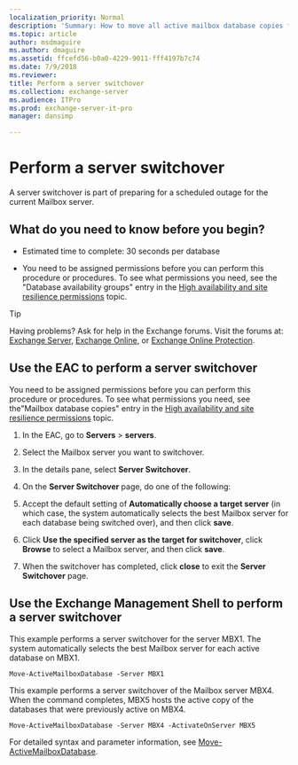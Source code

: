 ```yaml
---
localization_priority: Normal
description: 'Summary: How to move all active mailbox database copies from their current Mailbox server to one or more other Mailbox servers in an Exchange Server 2016 or Exchange Server 2019 DAG.'
ms.topic: article
author: msdmaguire
ms.author: dmaguire
ms.assetid: ffcefd56-b0a0-4229-9011-fff4197b7c74
ms.date: 7/9/2018
ms.reviewer: 
title: Perform a server switchover
ms.collection: exchange-server
ms.audience: ITPro
ms.prod: exchange-server-it-pro
manager: dansimp

---
```


# Perform a server switchover

A server switchover is part of preparing for a scheduled outage for the current Mailbox server.

## What do you need to know before you begin?

- Estimated time to complete: 30 seconds per database

- You need to be assigned permissions before you can perform this procedure or procedures. To see what permissions you need, see the "Database availability groups" entry in the [High availability and site resilience permissions](../../permissions/feature-permissions/ha-permissions.md) topic.

> [!TIP]
> Having problems? Ask for help in the Exchange forums. Visit the forums at: [Exchange Server](https://go.microsoft.com/fwlink/p/?linkId=60612), [Exchange Online](https://go.microsoft.com/fwlink/p/?linkId=267542), or [Exchange Online Protection](https://go.microsoft.com/fwlink/p/?linkId=285351).

## Use the EAC to perform a server switchover

You need to be assigned permissions before you can perform this procedure or procedures. To see what permissions you need, see the"Mailbox database copies" entry in the [High availability and site resilience permissions](../../permissions/feature-permissions/ha-permissions.md) topic.

1. In the EAC, go to **Servers** \> **servers**.

2. Select the Mailbox server you want to switchover.

3. In the details pane, select **Server Switchover**.

4. On the **Server Switchover** page, do one of the following:

1. Accept the default setting of **Automatically choose a target server** (in which case, the system automatically selects the best Mailbox server for each database being switched over), and then click **save**.

2. Click **Use the specified server as the target for switchover**, click **Browse** to select a Mailbox server, and then click **save**.

5. When the switchover has completed, click **close** to exit the **Server Switchover** page.

## Use the Exchange Management Shell to perform a server switchover

This example performs a server switchover for the server MBX1. The system automatically selects the best Mailbox server for each active database on MBX1.

```
Move-ActiveMailboxDatabase -Server MBX1
```

This example performs a server switchover of the Mailbox server MBX4. When the command completes, MBX5 hosts the active copy of the databases that were previously active on MBX4.

```
Move-ActiveMailboxDatabase -Server MBX4 -ActivateOnServer MBX5
```

For detailed syntax and parameter information, see [Move-ActiveMailboxDatabase](http://technet.microsoft.com/library/755d1ecb-95d1-45e3-9a21-56df9f196f37.aspx).



